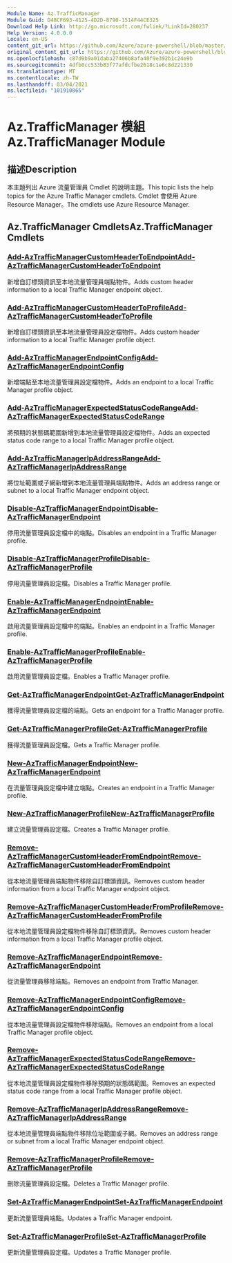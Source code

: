 ```yaml
---
Module Name: Az.TrafficManager
Module Guid: D48CF693-4125-4D2D-8790-1514F44CE325
Download Help Link: http://go.microsoft.com/fwlink/?LinkId=280237
Help Version: 4.0.0.0
Locale: en-US
content_git_url: https://github.com/Azure/azure-powershell/blob/master/src/TrafficManager/TrafficManager/help/Az.TrafficManager.md
original_content_git_url: https://github.com/Azure/azure-powershell/blob/master/src/TrafficManager/TrafficManager/help/Az.TrafficManager.md
ms.openlocfilehash: c87d9b9a01daba27406b8afa40f9e392b1c24e9b
ms.sourcegitcommit: 4dfb0cc533b83f77afdcfbe2618c1e6c8d221330
ms.translationtype: MT
ms.contentlocale: zh-TW
ms.lasthandoff: 03/04/2021
ms.locfileid: "101910865"
---
```

# <span data-ttu-id="3be69-101">Az.TrafficManager 模組</span><span class="sxs-lookup"><span data-stu-id="3be69-101">Az.TrafficManager Module</span></span>
## <span data-ttu-id="3be69-102">描述</span><span class="sxs-lookup"><span data-stu-id="3be69-102">Description</span></span>
<span data-ttu-id="3be69-103">本主題列出 Azure 流量管理員 Cmdlet 的說明主題。</span><span class="sxs-lookup"><span data-stu-id="3be69-103">This topic lists the help topics for the Azure Traffic Manager cmdlets.</span></span> <span data-ttu-id="3be69-104">Cmdlet 會使用 Azure Resource Manager。</span><span class="sxs-lookup"><span data-stu-id="3be69-104">The cmdlets use Azure Resource Manager.</span></span>

## <span data-ttu-id="3be69-105">Az.TrafficManager Cmdlets</span><span class="sxs-lookup"><span data-stu-id="3be69-105">Az.TrafficManager Cmdlets</span></span>
### [<span data-ttu-id="3be69-106">Add-AzTrafficManagerCustomHeaderToEndpoint</span><span class="sxs-lookup"><span data-stu-id="3be69-106">Add-AzTrafficManagerCustomHeaderToEndpoint</span></span>](Add-AzTrafficManagerCustomHeaderToEndpoint.md)
<span data-ttu-id="3be69-107">新增自訂標頭資訊至本地流量管理員端點物件。</span><span class="sxs-lookup"><span data-stu-id="3be69-107">Adds custom header information to a local Traffic Manager endpoint object.</span></span>

### [<span data-ttu-id="3be69-108">Add-AzTrafficManagerCustomHeaderToProfile</span><span class="sxs-lookup"><span data-stu-id="3be69-108">Add-AzTrafficManagerCustomHeaderToProfile</span></span>](Add-AzTrafficManagerCustomHeaderToProfile.md)
<span data-ttu-id="3be69-109">新增自訂標頭資訊至本地流量管理員設定檔物件。</span><span class="sxs-lookup"><span data-stu-id="3be69-109">Adds custom header information to a local Traffic Manager profile object.</span></span>

### [<span data-ttu-id="3be69-110">Add-AzTrafficManagerEndpointConfig</span><span class="sxs-lookup"><span data-stu-id="3be69-110">Add-AzTrafficManagerEndpointConfig</span></span>](Add-AzTrafficManagerEndpointConfig.md)
<span data-ttu-id="3be69-111">新增端點至本地流量管理員設定檔物件。</span><span class="sxs-lookup"><span data-stu-id="3be69-111">Adds an endpoint to a local Traffic Manager profile object.</span></span>

### [<span data-ttu-id="3be69-112">Add-AzTrafficManagerExpectedStatusCodeRange</span><span class="sxs-lookup"><span data-stu-id="3be69-112">Add-AzTrafficManagerExpectedStatusCodeRange</span></span>](Add-AzTrafficManagerExpectedStatusCodeRange.md)
<span data-ttu-id="3be69-113">將預期的狀態碼範圍新增到本地流量管理員設定檔物件。</span><span class="sxs-lookup"><span data-stu-id="3be69-113">Adds an expected status code range to a local Traffic Manager profile object.</span></span>

### [<span data-ttu-id="3be69-114">Add-AzTrafficManagerIpAddressRange</span><span class="sxs-lookup"><span data-stu-id="3be69-114">Add-AzTrafficManagerIpAddressRange</span></span>](Add-AzTrafficManagerIpAddressRange.md)
<span data-ttu-id="3be69-115">將位址範圍或子網新增到本地流量管理員端點物件。</span><span class="sxs-lookup"><span data-stu-id="3be69-115">Adds an address range or subnet to a local Traffic Manager endpoint object.</span></span>

### [<span data-ttu-id="3be69-116">Disable-AzTrafficManagerEndpoint</span><span class="sxs-lookup"><span data-stu-id="3be69-116">Disable-AzTrafficManagerEndpoint</span></span>](Disable-AzTrafficManagerEndpoint.md)
<span data-ttu-id="3be69-117">停用流量管理員設定檔中的端點。</span><span class="sxs-lookup"><span data-stu-id="3be69-117">Disables an endpoint in a Traffic Manager profile.</span></span>

### [<span data-ttu-id="3be69-118">Disable-AzTrafficManagerProfile</span><span class="sxs-lookup"><span data-stu-id="3be69-118">Disable-AzTrafficManagerProfile</span></span>](Disable-AzTrafficManagerProfile.md)
<span data-ttu-id="3be69-119">停用流量管理員設定檔。</span><span class="sxs-lookup"><span data-stu-id="3be69-119">Disables a Traffic Manager profile.</span></span>

### [<span data-ttu-id="3be69-120">Enable-AzTrafficManagerEndpoint</span><span class="sxs-lookup"><span data-stu-id="3be69-120">Enable-AzTrafficManagerEndpoint</span></span>](Enable-AzTrafficManagerEndpoint.md)
<span data-ttu-id="3be69-121">啟用流量管理員設定檔中的端點。</span><span class="sxs-lookup"><span data-stu-id="3be69-121">Enables an endpoint in a Traffic Manager profile.</span></span>

### [<span data-ttu-id="3be69-122">Enable-AzTrafficManagerProfile</span><span class="sxs-lookup"><span data-stu-id="3be69-122">Enable-AzTrafficManagerProfile</span></span>](Enable-AzTrafficManagerProfile.md)
<span data-ttu-id="3be69-123">啟用流量管理員設定檔。</span><span class="sxs-lookup"><span data-stu-id="3be69-123">Enables a Traffic Manager profile.</span></span>

### [<span data-ttu-id="3be69-124">Get-AzTrafficManagerEndpoint</span><span class="sxs-lookup"><span data-stu-id="3be69-124">Get-AzTrafficManagerEndpoint</span></span>](Get-AzTrafficManagerEndpoint.md)
<span data-ttu-id="3be69-125">獲得流量管理員設定檔的端點。</span><span class="sxs-lookup"><span data-stu-id="3be69-125">Gets an endpoint for a Traffic Manager profile.</span></span>

### [<span data-ttu-id="3be69-126">Get-AzTrafficManagerProfile</span><span class="sxs-lookup"><span data-stu-id="3be69-126">Get-AzTrafficManagerProfile</span></span>](Get-AzTrafficManagerProfile.md)
<span data-ttu-id="3be69-127">獲得流量管理員設定檔。</span><span class="sxs-lookup"><span data-stu-id="3be69-127">Gets a Traffic Manager profile.</span></span>

### [<span data-ttu-id="3be69-128">New-AzTrafficManagerEndpoint</span><span class="sxs-lookup"><span data-stu-id="3be69-128">New-AzTrafficManagerEndpoint</span></span>](New-AzTrafficManagerEndpoint.md)
<span data-ttu-id="3be69-129">在流量管理員設定檔中建立端點。</span><span class="sxs-lookup"><span data-stu-id="3be69-129">Creates an endpoint in a Traffic Manager profile.</span></span>

### [<span data-ttu-id="3be69-130">New-AzTrafficManagerProfile</span><span class="sxs-lookup"><span data-stu-id="3be69-130">New-AzTrafficManagerProfile</span></span>](New-AzTrafficManagerProfile.md)
<span data-ttu-id="3be69-131">建立流量管理員設定檔。</span><span class="sxs-lookup"><span data-stu-id="3be69-131">Creates a Traffic Manager profile.</span></span>

### [<span data-ttu-id="3be69-132">Remove-AzTrafficManagerCustomHeaderFromEndpoint</span><span class="sxs-lookup"><span data-stu-id="3be69-132">Remove-AzTrafficManagerCustomHeaderFromEndpoint</span></span>](Remove-AzTrafficManagerCustomHeaderFromEndpoint.md)
<span data-ttu-id="3be69-133">從本地流量管理員端點物件移除自訂標頭資訊。</span><span class="sxs-lookup"><span data-stu-id="3be69-133">Removes custom header information from a local Traffic Manager endpoint object.</span></span>

### [<span data-ttu-id="3be69-134">Remove-AzTrafficManagerCustomHeaderFromProfile</span><span class="sxs-lookup"><span data-stu-id="3be69-134">Remove-AzTrafficManagerCustomHeaderFromProfile</span></span>](Remove-AzTrafficManagerCustomHeaderFromProfile.md)
<span data-ttu-id="3be69-135">從本地流量管理員設定檔物件移除自訂標頭資訊。</span><span class="sxs-lookup"><span data-stu-id="3be69-135">Removes custom header information from a local Traffic Manager profile object.</span></span>

### [<span data-ttu-id="3be69-136">Remove-AzTrafficManagerEndpoint</span><span class="sxs-lookup"><span data-stu-id="3be69-136">Remove-AzTrafficManagerEndpoint</span></span>](Remove-AzTrafficManagerEndpoint.md)
<span data-ttu-id="3be69-137">從流量管理員移除端點。</span><span class="sxs-lookup"><span data-stu-id="3be69-137">Removes an endpoint from Traffic Manager.</span></span>

### [<span data-ttu-id="3be69-138">Remove-AzTrafficManagerEndpointConfig</span><span class="sxs-lookup"><span data-stu-id="3be69-138">Remove-AzTrafficManagerEndpointConfig</span></span>](Remove-AzTrafficManagerEndpointConfig.md)
<span data-ttu-id="3be69-139">從本地流量管理員設定檔物件移除端點。</span><span class="sxs-lookup"><span data-stu-id="3be69-139">Removes an endpoint from a local Traffic Manager profile object.</span></span>

### [<span data-ttu-id="3be69-140">Remove-AzTrafficManagerExpectedStatusCodeRange</span><span class="sxs-lookup"><span data-stu-id="3be69-140">Remove-AzTrafficManagerExpectedStatusCodeRange</span></span>](Remove-AzTrafficManagerExpectedStatusCodeRange.md)
<span data-ttu-id="3be69-141">從本地流量管理員設定檔物件移除預期的狀態碼範圍。</span><span class="sxs-lookup"><span data-stu-id="3be69-141">Removes an expected status code range from a local Traffic Manager profile object.</span></span>

### [<span data-ttu-id="3be69-142">Remove-AzTrafficManagerIpAddressRange</span><span class="sxs-lookup"><span data-stu-id="3be69-142">Remove-AzTrafficManagerIpAddressRange</span></span>](Remove-AzTrafficManagerIpAddressRange.md)
<span data-ttu-id="3be69-143">從本地流量管理員端點物件移除位址範圍或子網。</span><span class="sxs-lookup"><span data-stu-id="3be69-143">Removes an address range or subnet from a local Traffic Manager endpoint object.</span></span>

### [<span data-ttu-id="3be69-144">Remove-AzTrafficManagerProfile</span><span class="sxs-lookup"><span data-stu-id="3be69-144">Remove-AzTrafficManagerProfile</span></span>](Remove-AzTrafficManagerProfile.md)
<span data-ttu-id="3be69-145">刪除流量管理員設定檔。</span><span class="sxs-lookup"><span data-stu-id="3be69-145">Deletes a Traffic Manager profile.</span></span>

### [<span data-ttu-id="3be69-146">Set-AzTrafficManagerEndpoint</span><span class="sxs-lookup"><span data-stu-id="3be69-146">Set-AzTrafficManagerEndpoint</span></span>](Set-AzTrafficManagerEndpoint.md)
<span data-ttu-id="3be69-147">更新流量管理員端點。</span><span class="sxs-lookup"><span data-stu-id="3be69-147">Updates a Traffic Manager endpoint.</span></span>

### [<span data-ttu-id="3be69-148">Set-AzTrafficManagerProfile</span><span class="sxs-lookup"><span data-stu-id="3be69-148">Set-AzTrafficManagerProfile</span></span>](Set-AzTrafficManagerProfile.md)
<span data-ttu-id="3be69-149">更新流量管理員設定檔。</span><span class="sxs-lookup"><span data-stu-id="3be69-149">Updates a Traffic Manager profile.</span></span>

